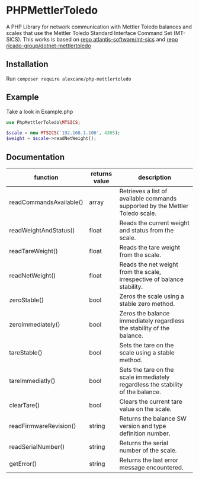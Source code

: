 # PHPMettlerToledo
A PHP Library for network communication with Mettler Toledo balances and scales that use the Mettler Toledo Standard Interface Command Set (MT-SICS).
This works is based on
[repo atlantis-software/mt-sics](https://github.com/ricado-group/dotnet-mettlertoledo)
and
[repo ricado-group/dotnet-mettlertoledo](https://github.com/ricado-group/dotnet-mettlertoledo)

## Installation

Run `composer require alexcane/php-mettlertoledo`

## Example

Take a look in Example.php
```php
use PhpMettlerToledo\MTSICS;

$scale = new MTSICS('192.168.1.100', 4305);
$weight = $scale->readNetWeight();
```

## Documentation

| function                | returns value | description                                                                      |
|-------------------------|---------------|----------------------------------------------------------------------------------|
| readCommandsAvailable() | array         | Retrieves a list of available commands supported by the Mettler Toledo scale.    |
| readWeightAndStatus()   | float         | Reads the current weight and status from the scale.                              |
| readTareWeight()        | float         | Reads the tare weight from the scale.                                            |
| readNetWeight()         | float         | Reads the net weight from the scale, irrespective of balance stability.          |
| zeroStable()            | bool          | Zeros the scale using a stable zero method.                                      |
| zeroImmediately()       | bool          | Zeros the balance immediately regardless the stability of the balance.           |
| tareStable()            | bool          | Sets the tare on the scale using a stable method.                                |
| tareImmediatly()        | bool          | Sets the tare on the scale immediately regardless the stability of the balance.  |
| clearTare()             | bool          | Clears the current tare value on the scale.                                      |
| readFirmwareRevision()  | string        | Returns the balance SW version and type definition number.                       |
| readSerialNumber()      | string        | Returns the serial number of the scale.                                          |
| getError()              | string        | Returns the last error message encountered.                                      |
